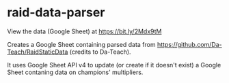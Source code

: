 # raid-data-parser

View the data (Google Sheet) at https://bit.ly/2Mdx9tM


Creates a Google Sheet containing parsed data from https://github.com/Da-Teach/RaidStaticData (credits to Da-Teach).

It uses Google Sheet API v4 to update (or create if it doesn't exist) a Google Sheet contaning data on champions' multipliers.
